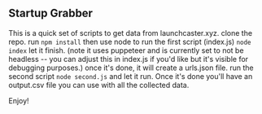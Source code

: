 ## Startup Grabber
This is a quick set of scripts to get data from launchcaster.xyz.   clone the repo.  run `npm install` then use node to run the first script (index.js) `node index` let it finish.  (note it uses puppeteer and is currently set to not be headless -- you can adjust this in index.js if you'd like but it's visible for debugging purposes.)   once it's done, it will create a urls.json file.  run the second script `node second.js` and let it run.  Once it's done you'll have an output.csv file you can use with all the collected data.

Enjoy!
